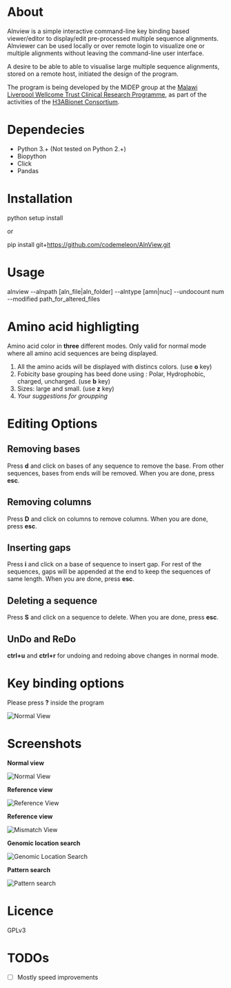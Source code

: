 # About

Alnview is a simple interactive command-line key binding based viewer/editor to display/edit pre-processed multiple sequence alignments. Alnviewer can be used locally or over remote login to visualize one or multiple alignments without leaving the command-line user interface.

A desire to be able to able to visualise large multiple sequence alignments, stored on a remote host, initiated the design of the program.

The program is being developed by the MiDEP group at the [Malawi Liverpool Wellcome Trust Clinical Research Programme](http://www.mlw.medcol.mw/index.php/microbial-ecology.html), as part of the activities of the [H3ABionet Consortium](http://www.h3abionet.org/).


# Dependecies

- Python 3.+ (Not tested on Python 2.+)
- Biopython
- Click
- Pandas

# Installation

python setup install

or

pip install git+https://github.com/codemeleon/AlnView.git

# Usage

alnview --alnpath [aln_file|aln_folder] --alntype [amn|nuc] --undocount num --modified path_for_altered_files


# Amino acid highligting

Amino acid color in **three** different modes. Only valid for normal mode where all amino acid sequences are being displayed.

1. All the amino acids will be displayed with distincs colors. (use **o** key)
2. Fobicity base grouping has beed done using : Polar, Hydrophobic, charged, uncharged. (use **b** key)
3. Sizes: large and small. (use **z** key)
4. *Your suggestions for groupping*


# Editing Options

## Removing bases
Press **d** and click on bases of any sequence to remove the base. From other sequences, bases from ends will be removed. When you are done, press **esc**.

## Removing columns
Press **D** and click on columns to remove columns. When you are done, press **esc**.

## Inserting gaps
Press **i** and click on a base of sequence to insert gap. For rest of the sequences, gaps will be appended at the end to keep the sequences of same length. When you are done, press **esc**.

## Deleting a sequence
Press **S** and click on a sequence to delete. When you are done, press **esc**.

## UnDo and ReDo
**ctrl+u** and **ctrl+r** for undoing and redoing above changes in normal mode.

# Key binding options

Please press **?** inside the program

![Normal View][i6]

# Screenshots

**Normal view**

![Normal View][i1]

**Reference view**

![Reference View][i2]

**Reference view**

![Mismatch View][i3]

**Genomic location search**

![Genomic Location Search][i4]

**Pattern search**

![Pattern search][i5]

# Licence

GPLv3

# TODOs

- [ ] Mostly speed improvements

[i1]: figures/NormalView.png "Normal View"
[i2]: figures/Reference_based.png "Reference View"
[i3]: figures/Mismaches.png "Mismatch View"
[i4]: figures/Genomic_Location.png "Genomic Location Search"
[i5]: figures/Pattern.png "Pattern Search"
[i6]: figures/Options.png "Options Page"
